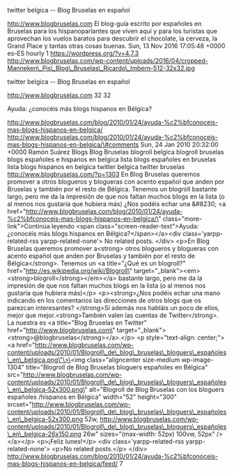 twitter belgica -- Blog Bruselas en español

http://www.blogbruselas.com El blog-guía escrito por españoles en
Bruselas para los hispanoparlantes que viven aquí y para los turistas
que aprovechan los vuelos baratos para descubrir el chocolate, la
cerveza, la Grand Place y tantas otras cosas buenas. Sun, 13 Nov 2016
17:05:48 +0000 es-ES hourly 1 https://wordpress.org/?v=4.7.3
http://www.blogbruselas.com/wp-content/uploads/2016/04/cropped-Manneken\_Pis\_Blog\_Bruselas\_Ricardo\_Imbern-512-32x32.jpg

twitter belgica -- Blog Bruselas en español

http://www.blogbruselas.com 32 32

Ayuda: ¿conocéis más blogs hispanos en Bélgica?

http://www.blogbruselas.com/blog/2010/01/24/ayuda-%c2%bfconoceis-mas-blogs-hispanos-en-belgica/
http://www.blogbruselas.com/blog/2010/01/24/ayuda-%c2%bfconoceis-mas-blogs-hispanos-en-belgica/\#comments
Sun, 24 Jan 2010 20:32:00 +0000 Ramón Suárez Blogs Blog Bruselas
blogroll belgica blogroll bruselas blogs españoles e hispanos en belgica
lista blogs españoles en bruselas lista blogs hispanos en belgica
twitter belgica twitter bruselas http://www.blogbruselas.com/?p=1303 En
Blog Bruselas queremos promover a otros blogueros y blogueras con acento
español que anden por Bruselas y también por el resto de Bélgica.
Tenemos un blogroll bastante largo, pero me da la impresión de que nos
faltan muchos blogs en la lista (o al menos nos gustaría que hubiera
más) ¿Nos podéis echar una &\#8230; \<a
href=\"http://www.blogbruselas.com/blog/2010/01/24/ayuda-%c2%bfconoceis-mas-blogs-hispanos-en-belgica/\"
class=\"more-link\"\>Continúa leyendo \<span
class=\"screen-reader-text\"\>Ayuda: ¿conocéis más blogs hispanos en
Bélgica?\</span\>\</a\>\<div class=\'yarpp-related-rss
yarpp-related-none\'\> No related posts. \</div\> \<p\>En Blog Bruselas
queremos promover a\<strong\> otros blogueros y blogueras con acento
español que anden por Bruselas y también por el resto de
Bélgica\</strong\>. Tenemos un \<a title=\"¿Qué es un blogroll?\"
href=\"http://es.wikipedia.org/wiki/Blogroll\"
target=\"\_blank\"\>\<em\>\<strong\>blogroll\</strong\>\</em\>\</a\>
bastante largo, pero me da la impresión de que nos faltan muchos blogs
en la lista (o al menos nos gustaría que hubiera más)\</p\>
\<p\>\<strong\>¿Nos podéis echar una mano indicando en los comentarios
las direcciones de otros blogs que os parezcan interesantes?
\</strong\>Sí además nos habláis un poco de ellos, mejor que
mejor.\<strong\>También valen las cuentas de Twitter\</strong\>. La
nuestra es \<a title=\"Blog Bruselas en Twitter\"
href=\"http://www.blogbruselas.com\"
target=\"\_blank\"\>\<strong\>\@blogbruselas\</strong\>\</a\>.\</p\> \<p
style=\"text-align: center;\"\>\<a
href=\"http://www.blogbruselas.com/wp-content/uploads/2010/01/Blogroll\_de\_blog\_bruselas\_bloguers\_españoles\_en\_belgica.png\"\>\<img
class=\"aligncenter size-medium wp-image-1304\" title=\"Blogroll de Blog
Bruselas bloguers españoles en Bélgica\"
src=\"http://www.blogbruselas.com/wp-content/uploads/2010/01/Blogroll\_de\_blog\_bruselas\_bloguers\_españoles\_en\_belgica-52x300.png\"
alt=\"Blogroll de Blog Bruselas con los bloguers españoles /hispanos en
Bélgica\" width=\"52\" height=\"300\"
srcset=\"http://www.blogbruselas.com/wp-content/uploads/2010/01/Blogroll\_de\_blog\_bruselas\_bloguers\_españoles\_en\_belgica-52x300.png
52w,
http://www.blogbruselas.com/wp-content/uploads/2010/01/Blogroll\_de\_blog\_bruselas\_bloguers\_españoles\_en\_belgica-26x150.png
26w\" sizes=\"(max-width: 52px) 100vw, 52px\" /\>\</a\>\</p\>
\<p\>¡Feliz lunes!\</p\> \<div class=\'yarpp-related-rss
yarpp-related-none\'\> \<p\>No related posts.\</p\> \</div\>
http://www.blogbruselas.com/blog/2010/01/24/ayuda-%c2%bfconoceis-mas-blogs-hispanos-en-belgica/feed/
7
